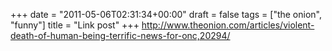 +++
date = "2011-05-06T02:31:34+00:00"
draft = false
tags = ["the onion", "funny"]
title = "Link post"
+++
http://www.theonion.com/articles/violent-death-of-human-being-terrific-news-for-onc,20294/


